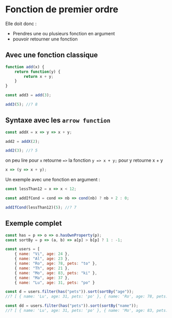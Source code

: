 # Fonction de premier ordre

Elle doit donc :

- Prendres une ou plusieurs fonction en argument
- pouvoir retourner une fonction

## Avec une fonction classique

```js
function add(x) {
    return function(y) {
        return x + y;
    }
}

const add3 = add(3);

add3(5); //? 8
```

## Syntaxe avec les `arrow function`

```js
const addX = x => y => x + y;

add2 = addX(2);

add2(3); //? 5
```

on peu lire pour `x` retourne `=>` la fonction `y => x + y;` pour y retourne x + y

```js
x => (y => x + y);
```

Un exemple avec une fonction en argument :

```js
const lessThan12 = x => x < 12;

const addIfCond = cond => nb => cond(nb) ? nb + 2 : 0;

addIfCond(lessThan12)(5); //? 7
```

## Exemple complet

```js
const has = p => o => o.hasOwnProperty(p);
const sortBy = p => (a, b) => a[p] > b[p] ? 1 : -1;

const users = [
    { name: "Vi", age: 24 },
    { name: "Al", age: 23 },
    { name: "Ro", age: 78, pets: "to" },
    { name: "Th", age: 21 },
    { name: "Mo", age: 83, pets: "ki" },
    { name: "Ma", age: 37 },
    { name: "Lu", age: 31, pets: "po" }
```

```js
const d = users.filter(has("pets")).sort(sortBy("age")); 
//? [ { name: 'Lu', age: 31, pets: 'po' }, { name: 'Ro', age: 78, pets: 'to' }, { name: 'Mo', age: 83, pets: 'ki' } ]

const dd = users.filter(has("pets")).sort(sortBy("name")); 
//? [ { name: 'Lu', age: 31, pets: 'po' }, { name: 'Mo', age: 83, pets: 'ki' }, { name: 'Ro', age: 78, pets: 'to' } ]
```


